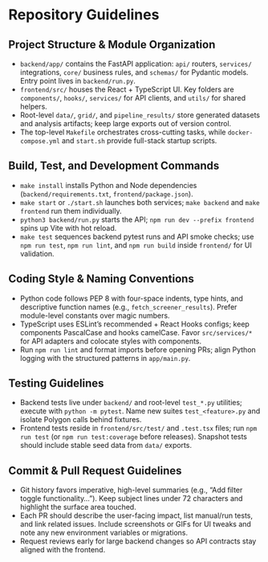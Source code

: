 # Repository Guidelines

## Project Structure & Module Organization
- `backend/app/` contains the FastAPI application: `api/` routers, `services/` integrations, `core/` business rules, and `schemas/` for Pydantic models. Entry point lives in `backend/run.py`.
- `frontend/src/` houses the React + TypeScript UI. Key folders are `components/`, `hooks/`, `services/` for API clients, and `utils/` for shared helpers.
- Root-level `data/`, `grid/`, and `pipeline_results/` store generated datasets and analysis artifacts; keep large exports out of version control.
- The top-level `Makefile` orchestrates cross-cutting tasks, while `docker-compose.yml` and `start.sh` provide full-stack startup scripts.

## Build, Test, and Development Commands
- `make install` installs Python and Node dependencies (`backend/requirements.txt`, `frontend/package.json`).
- `make start` or `./start.sh` launches both services; `make backend` and `make frontend` run them individually.
- `python3 backend/run.py` starts the API; `npm run dev --prefix frontend` spins up Vite with hot reload.
- `make test` sequences backend pytest runs and API smoke checks; use `npm run test`, `npm run lint`, and `npm run build` inside `frontend/` for UI validation.

## Coding Style & Naming Conventions
- Python code follows PEP 8 with four-space indents, type hints, and descriptive function names (e.g., `fetch_screener_results`). Prefer module-level constants over magic numbers.
- TypeScript uses ESLint’s recommended + React Hooks configs; keep components PascalCase and hooks camelCase. Favor `src/services/*` for API adapters and colocate styles with components.
- Run `npm run lint` and format imports before opening PRs; align Python logging with the structured patterns in `app/main.py`.

## Testing Guidelines
- Backend tests live under `backend/` and root-level `test_*.py` utilities; execute with `python -m pytest`. Name new suites `test_<feature>.py` and isolate Polygon calls behind fixtures.
- Frontend tests reside in `frontend/src/test/` and `.test.tsx` files; run `npm run test` (or `npm run test:coverage` before releases). Snapshot tests should include stable seed data from `data/` exports.

## Commit & Pull Request Guidelines
- Git history favors imperative, high-level summaries (e.g., “Add filter toggle functionality…”). Keep subject lines under 72 characters and highlight the surface area touched.
- Each PR should describe the user-facing impact, list manual/run tests, and link related issues. Include screenshots or GIFs for UI tweaks and note any new environment variables or migrations.
- Request reviews early for large backend changes so API contracts stay aligned with the frontend.
